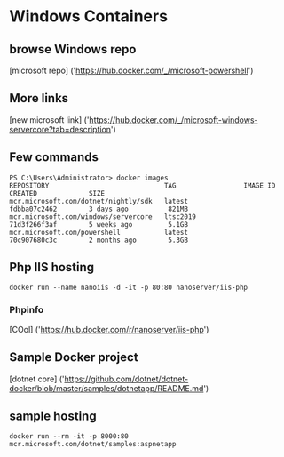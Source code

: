 # Windows Containers 

## browse Windows repo 

[microsoft repo] ('https://hub.docker.com/_/microsoft-powershell')

## More links 

[new microsoft link] ('https://hub.docker.com/_/microsoft-windows-servercore?tab=description')

## Few commands 

```
PS C:\Users\Administrator> docker images
REPOSITORY                             TAG                 IMAGE ID            CREATED             SIZE
mcr.microsoft.com/dotnet/nightly/sdk   latest              fdbba07c2462        3 days ago          821MB
mcr.microsoft.com/windows/servercore   ltsc2019            71d3f266f3af        5 weeks ago         5.1GB
mcr.microsoft.com/powershell           latest              70c907680c3c        2 months ago        5.3GB
```

## Php IIS hosting 

```
docker run --name nanoiis -d -it -p 80:80 nanoserver/iis-php

```

### Phpinfo 

[COol] ('https://hub.docker.com/r/nanoserver/iis-php')

## Sample Docker project 

[dotnet core] ('https://github.com/dotnet/dotnet-docker/blob/master/samples/dotnetapp/README.md')

## sample hosting 

```
docker run --rm -it -p 8000:80 mcr.microsoft.com/dotnet/samples:aspnetapp

```


